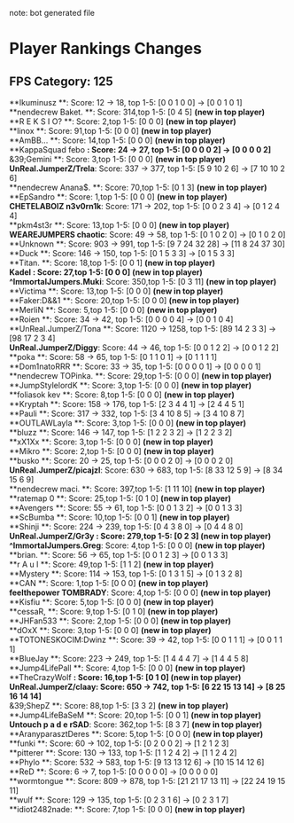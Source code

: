 note: bot generated file

# Player Rankings Changes

## FPS Category: 125
**Ikuminusz           **: Score:  12 →  18, top 1-5: [0 0 1 0 0] → [0 0 1 0 1]<br>**nendecrew Baket.    **: Score: 314,top 1-5: [0 4 5] **(new in top player)**<br>**R E K S I O?        **: Score:   2,top 1-5: [0 0 0] **(new in top player)**<br>**linox               **: Score:  91,top 1-5: [0 0 0] **(new in top player)**<br>**AmBB...             **: Score:  14,top 1-5: [0 0 0] **(new in top player)**<br>**KappaSquad febo     **: Score:  24 →  27, top 1-5: [0 0 0 0 2] → [0 0 0 0 2]<br>**&39;Gemini          **: Score:   3,top 1-5: [0 0 0] **(new in top player)**<br>**UnReal.JumperZ/Trela**: Score: 337 → 377, top 1-5: [5 9 10 2 6] → [7 10 10 2 6]<br>**nendecrew Anana$.   **: Score:  70,top 1-5: [0 1 3] **(new in top player)**<br>**EpSandro            **: Score:   1,top 1-5: [0 0 0] **(new in top player)**<br>**CHETELABOIZ n3v0rn1k**: Score: 171 → 202, top 1-5: [0 0 2 3 4] → [0 1 2 4 4]<br>**pkm4st3r            **: Score:  13,top 1-5: [0 0 0] **(new in top player)**<br>**WEAREJUMPERS chaotic**: Score:  49 →  58, top 1-5: [0 1 0 2 0] → [0 1 0 2 0]<br>**Unknown             **: Score: 903 → 991, top 1-5: [9 7 24 32 28] → [11 8 24 37 30]<br>**Duck                **: Score: 146 → 150, top 1-5: [0 1 5 3 3] → [0 1 5 3 3]<br>**Titan.              **: Score:  18,top 1-5: [0 0 1] **(new in top player)**<br>**Kadel               **: Score:  27,top 1-5: [0 0 0] **(new in top player)**<br>**^ImmortalJumpers.Muki**: Score: 350,top 1-5: [0 3 11] **(new in top player)**<br>**Victima             **: Score:  13,top 1-5: [0 0 0] **(new in top player)**<br>**Faker:D&&1          **: Score:  20,top 1-5: [0 0 0] **(new in top player)**<br>**MerliN              **: Score:   5,top 1-5: [0 0 0] **(new in top player)**<br>**Roien               **: Score:  34 →  42, top 1-5: [0 0 0 0 4] → [0 0 1 0 4]<br>**UnReal.JumperZ/Tona **: Score: 1120 → 1258, top 1-5: [89 14 2 3 3] → [98 17 2 3 4]<br>**UnReal.JumperZ/Diggy**: Score:  44 →  46, top 1-5: [0 0 1 2 2] → [0 0 1 2 2]<br>**poka                **: Score:  58 →  65, top 1-5: [0 1 1 0 1] → [0 1 1 1 1]<br>**Dom1natoRRR         **: Score:  33 →  35, top 1-5: [0 0 0 0 1] → [0 0 0 0 1]<br>**nendecrew TOPinka.  **: Score:  29,top 1-5: [0 0 0] **(new in top player)**<br>**JumpStylelordK      **: Score:   3,top 1-5: [0 0 0] **(new in top player)**<br>**foliasok  kev       **: Score:   8,top 1-5: [0 0 0] **(new in top player)**<br>**Kryptah             **: Score: 158 → 176, top 1-5: [2 3 4 4 1] → [2 4 4 5 1]<br>**Pauli               **: Score: 317 → 332, top 1-5: [3 4 10 8 5] → [3 4 10 8 7]<br>**OUTLAWLayla         **: Score:   3,top 1-5: [0 0 0] **(new in top player)**<br>**bluzz               **: Score: 146 → 147, top 1-5: [1 2 2 3 2] → [1 2 2 3 2]<br>**xX1Xx               **: Score:   3,top 1-5: [0 0 0] **(new in top player)**<br>**Mikro               **: Score:   2,top 1-5: [0 0 0] **(new in top player)**<br>**busko               **: Score:  20 →  25, top 1-5: [0 0 0 2 0] → [0 0 0 2 0]<br>**UnReal.JumperZ/picajzl**: Score: 630 → 683, top 1-5: [8 33 12 5 9] → [8 34 15 6 9]<br>**nendecrew maci.     **: Score: 397,top 1-5: [1 11 10] **(new in top player)**<br>**ratemap 0           **: Score:  25,top 1-5: [0 1 0] **(new in top player)**<br>**Avengers            **: Score:  55 →  61, top 1-5: [0 0 1 3 2] → [0 0 1 3 3]<br>**ScBumba             **: Score:  10,top 1-5: [0 0 1] **(new in top player)**<br>**Shinji              **: Score: 224 → 239, top 1-5: [0 4 3 8 0] → [0 4 4 8 0]<br>**UnReal.JumperZ/Gr3y **: Score: 279,top 1-5: [0 2 3] **(new in top player)**<br>**^ImmortalJumpers.Greg**: Score:   4,top 1-5: [0 0 0] **(new in top player)**<br>**brian.              **: Score:  56 →  65, top 1-5: [0 0 1 2 3] → [0 0 1 3 3]<br>**r A u l             **: Score:  49,top 1-5: [1 1 2] **(new in top player)**<br>**Mystery             **: Score: 114 → 153, top 1-5: [0 1 3 1 5] → [0 1 3 2 8]<br>**CAN                 **: Score:   1,top 1-5: [0 0 0] **(new in top player)**<br>**feelthepower  TOMBRADY**: Score:   4,top 1-5: [0 0 0] **(new in top player)**<br>**Kisfiu              **: Score:   5,top 1-5: [0 0 0] **(new in top player)**<br>**cessaR,             **: Score:   9,top 1-5: [0 1 0] **(new in top player)**<br>**JHFan533            **: Score:   2,top 1-5: [0 0 0] **(new in top player)**<br>**dOxX                **: Score:   3,top 1-5: [0 0 0] **(new in top player)**<br>**TOTONESKOCIM:Dwinz  **: Score:  39 →  42, top 1-5: [0 0 1 1 1] → [0 0 1 1 1]<br>**BlueJay             **: Score: 223 → 249, top 1-5: [1 4 4 4 7] → [1 4 4 5 8]<br>**Jump4LifePall       **: Score:   4,top 1-5: [0 0 0] **(new in top player)**<br>**TheCrazyWolf        **: Score:  16,top 1-5: [0 1 0] **(new in top player)**<br>**UnReal.JumperZ/claay**: Score: 650 → 742, top 1-5: [6 22 15 13 14] → [8 25 16 14 14]<br>**&39;ShepZ           **: Score:  88,top 1-5: [3 3 2] **(new in top player)**<br>**Jump4LifeBaSeM      **: Score:  20,top 1-5: [0 0 1] **(new in top player)**<br>**Untouch p a d e rSAD**: Score: 362,top 1-5: [8 3 7] **(new in top player)**<br>**AranyparasztDeres   **: Score:   5,top 1-5: [0 0 0] **(new in top player)**<br>**funki               **: Score:  60 → 102, top 1-5: [0 2 0 0 2] → [1 2 1 2 3]<br>**pitterer            **: Score: 130 → 133, top 1-5: [1 1 2 4 2] → [1 1 2 4 2]<br>**Phylo               **: Score: 532 → 583, top 1-5: [9 13 13 12 6] → [10 15 14 12 6]<br>**ReD                 **: Score:   6 →   7, top 1-5: [0 0 0 0 0] → [0 0 0 0 0]<br>**wormtongue          **: Score: 809 → 878, top 1-5: [21 21 17 13 11] → [22 24 19 15 11]<br>**wulf                **: Score: 129 → 135, top 1-5: [0 2 3 1 6] → [0 2 3 1 7]<br>**idiot2482nade:      **: Score:   7,top 1-5: [0 0 0] **(new in top player)**<br>